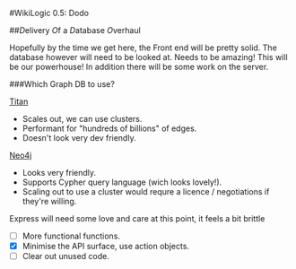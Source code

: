 #WikiLogic 0.5: Dodo

##*D*elivery *O*f a *D*atabase *O*verhaul

Hopefully by the time we get here, the Front end will be pretty solid. The database however will need to be looked at. Needs to be amazing! This will be our powerhouse! In addition there will be some work on the server.

###Which Graph DB to use?

[Titan](http://titan.thinkaurelius.com/)
 - Scales out, we can use clusters.
 - Performant for "hundreds of billions" of edges.
 - Doesn't look very dev friendly.

[Neo4j](https://neo4j.com/)
 - Looks very friendly.
 - Supports Cypher query language (wich looks lovely!).
 - Scaling out to use a cluster would requre a licence / negotiations if they're willing.



Express will need some love and care at this point, it feels a bit brittle

 - [ ] More functional functions.
 - [x] Minimise the API surface, use action objects.
 - [ ] Clear out unused code.
